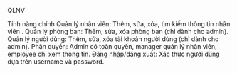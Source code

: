 QLNV

Tính năng chính
Quản lý nhân viên: Thêm, sửa, xóa, tìm kiếm thông tin nhân viên .
Quản lý phòng ban: Thêm, sửa, xóa phòng ban (chỉ dành cho admin).
Quản lý người dùng: Thêm, sửa, xóa tài khoản người dùng (chỉ dành cho admin).
Phân quyền: Admin có toàn quyền, manager quản lý nhân viên, employee chỉ xem thông tin.
Đăng nhập/đăng xuất: Xác thực người dùng dựa trên username và password.
